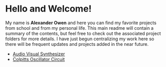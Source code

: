 # Hello and Welcome!
My name is **Alexander Owen** and here you can find my favorite projects from school and from my personal life. This main readme will contain a summary of the contents, but feel free to check out the associated project folders for more details. I have just begun centralizing my work here so there will be frequent updates and projects added in the near future. 
- [Audio Visual Synthesizer](./md_files/AVSynth.md)
- [Colpitts Oscillator Circuit](./md_files/Colpitts.md)


